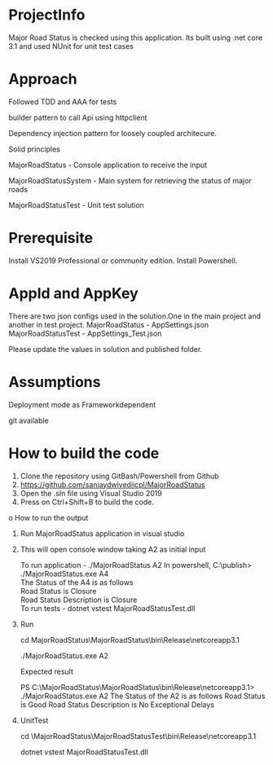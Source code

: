# ProjectInfo
Major Road Status is checked using this application. Its built using .net core 3.1 and used NUnit for unit test cases

# Approach
Followed TDD and AAA for tests

builder pattern to call Api using httpclient

Dependency injection pattern for loosely coupled architecure.

Solid principles

MajorRoadStatus - Console application to receive the input

MajorRoadStatusSystem - Main system for retrieving the status of major roads

MajorRoadStatusTest - Unit test solution

# Prerequisite
Install VS2019 Professional or community edition.
Install Powershell.

# AppId and AppKey
There are two json configs used in the solution.One in the main project and another in test project.
MajorRoadStatus - AppSettings.json
MajorRoadStatusTest - AppSettings_Test.json

Please update the values in solution and published folder.

# Assumptions
Deployment mode as Frameworkdependent

git available

# How to build the code
1. Clone the repository using GitBash/Powershell from Github
2. https://github.com/sanjaydwivediicpl/MajorRoadStatus
3. Open the .sln file using Visual Studio 2019
4. Press on Ctrl+Shift+B to build the code.

o	How to run the output
1. Run MajorRoadStatus application in visual studio
2. This will open console window taking A2 as initial input
   
   To run application - ./MajorRoadStatus A2
   In powershell, C:\publish> ./MajorRoadStatus.exe A4   
   The Status of the A4 is as follows   
   Road Status is Closure   
   Road Status Description is Closure   
   To run tests - dotnet vstest MajorRoadStatusTest.dll
 
3. Run
    
    cd MajorRoadStatus\MajorRoadStatus\bin\Release\netcoreapp3.1
    
    ./MajorRoadStatus.exe A2
    
    Expected result
    
    PS C:\MajorRoadStatus\MajorRoadStatus\bin\Release\netcoreapp3.1> ./MajorRoadStatus.exe A2
    The Status of the A2 is as follows
    Road Status is Good
    Road Status Description is No Exceptional Delays
     
4. UnitTest
     
     cd \MajorRoadStatus\MajorRoadStatusTest\bin\Release\netcoreapp3.1
     
     dotnet vstest MajorRoadStatusTest.dll
  
    
   
   

